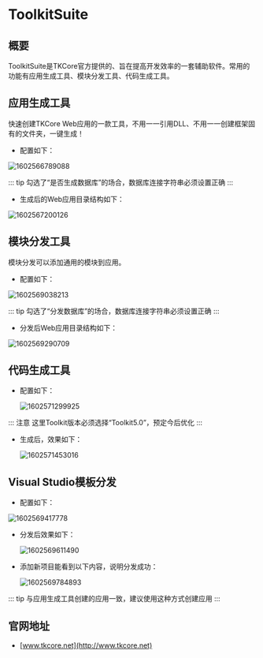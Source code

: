 # ToolkitSuite

## 概要

ToolkitSuite是TKCore官方提供的、旨在提高开发效率的一套辅助软件。常用的功能有应用生成工具、模块分发工具、代码生成工具。



## 应用生成工具

快速创建TKCore Web应用的一款工具，不用一一引用DLL、不用一一创建框架固有的文件夹，一键生成！



- 配置如下：

![1602566789088](https://github.com/madiantech/ToolkitSuite/README.assets/1602566789088.png)

::: tip
勾选了“是否生成数据库”的场合，数据库连接字符串必须设置正确
:::



- 生成后的Web应用目录结构如下：

![1602567200126](https://github.com/madiantech/ToolkitSuite/README.assets/1602567200126.png)





## 模块分发工具

模块分发可以添加通用的模块到应用。



- 配置如下：

![1602569038213](https://github.com/madiantech/ToolkitSuite/README.assets/1602569038213.png)

::: tip
勾选了“分发数据库”的场合，数据库连接字符串必须设置正确
:::



- 分发后Web应用目录结构如下：

![1602569290709](https://github.com/madiantech/ToolkitSuite/README.assets/1602569290709.png)



## 代码生成工具



- 配置如下：

  ![1602571299925](https://github.com/madiantech/ToolkitSuite/README.assets/1602571299925.png)

::: 注意 这里Toolkit版本必须选择“Toolkit5.0”，预定今后优化 
:::



- 生成后，效果如下：

  ![1602571453016](https://github.com/madiantech/ToolkitSuite/README.assets/1602571453016.png)



## Visual Studio模板分发



- 配置如下：

![1602569417778](https://github.com/madiantech/ToolkitSuite/README.assets/1602569417778.png)



- 分发后效果如下：

  ![1602569611490](https://github.com/madiantech/ToolkitSuite/README.assets/1602569611490.png)



- 添加新项目能看到以下内容，说明分发成功：

  ![1602569784893](https://github.com/madiantech/ToolkitSuite/README.assets/1602569784893.png)

::: tip
与应用生成工具创建的应用一致，建议使用这种方式创建应用
:::



## 官网地址

- [www.tkcore.net](http://www.tkcore.net)

